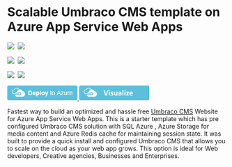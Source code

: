 # Scalable Umbraco CMS template on Azure App Service Web Apps

<IMG SRC="https://azbotstorage.blob.core.windows.net/badges/umbraco-cms-webapp-redis-cache/PublicLastTestDate.svg" />&nbsp;
<IMG SRC="https://azbotstorage.blob.core.windows.net/badges/umbraco-cms-webapp-redis-cache/PublicDeployment.svg" />&nbsp;

<IMG SRC="https://azbotstorage.blob.core.windows.net/badges/umbraco-cms-webapp-redis-cache/FairfaxLastTestDate.svg" />&nbsp;
<IMG SRC="https://azbotstorage.blob.core.windows.net/badges/umbraco-cms-webapp-redis-cache/FairfaxDeployment.svg" />&nbsp;

<IMG SRC="https://azbotstorage.blob.core.windows.net/badges/umbraco-cms-webapp-redis-cache/BestPracticeResult.svg" />&nbsp;
<IMG SRC="https://azbotstorage.blob.core.windows.net/badges/umbraco-cms-webapp-redis-cache/CredScanResult.svg" />&nbsp;

<a href="https://portal.azure.com/#create/Microsoft.Template/uri/https%3A%2F%2Fraw.githubusercontent.com%2FAzure%2Fazure-quickstart-templates%2Fmaster%2Fumbraco-cms-webapp-redis-cache%2Fazuredeploy.json" target="_blank">
  <img src="https://raw.githubusercontent.com/Azure/azure-quickstart-templates/master/1-CONTRIBUTION-GUIDE/images/deploytoazure.png"/>
</a>
<a href="http://armviz.io/#/?load=https%3A%2F%2Fraw.githubusercontent.com%2FAzure%2Fazure-quickstart-templates%2Fmaster%2Fumbraco-cms-webapp-redis-cache%2Fazuredeploy.json" target="_blank">
  <img src="https://raw.githubusercontent.com/Azure/azure-quickstart-templates/master/1-CONTRIBUTION-GUIDE/images/visualizebutton.png"/>
</a>

Fastest way to build an optimized and hassle free [Umbraco CMS](http://umbraco.org) Website for Azure App Service Web Apps. This is a starter template which has pre configured Umbraco CMS solution with SQL Azure , Azure Storage for media content and Azure Redis cache for maintaining session state. It was built to provide a quick install and configured Umbraco CMS that allows you to scale on the cloud as your web app grows. This option is ideal for Web developers, Creative agencies, Businesses and Enterprises.
